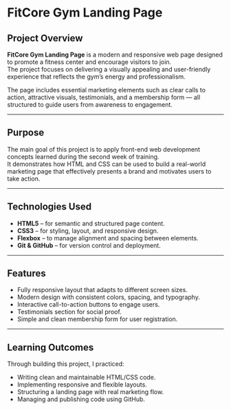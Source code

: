 # FitCore Gym Landing Page

## Project Overview
**FitCore Gym Landing Page** is a modern and responsive web page designed to promote a fitness center and encourage visitors to join.  
The project focuses on delivering a visually appealing and user-friendly experience that reflects the gym’s energy and professionalism.  

The page includes essential marketing elements such as clear calls to action, attractive visuals, testimonials, and a membership form — all structured to guide users from awareness to engagement.

---

## Purpose
The main goal of this project is to apply front-end web development concepts learned during the second week of training.  
It demonstrates how HTML and CSS can be used to build a real-world marketing page that effectively presents a brand and motivates users to take action.

---

## Technologies Used
- **HTML5** – for semantic and structured page content.  
- **CSS3** – for styling, layout, and responsive design.  
- **Flexbox** – to manage alignment and spacing between elements.  
- **Git & GitHub** – for version control and deployment.

---

## Features
- Fully responsive layout that adapts to different screen sizes.  
- Modern design with consistent colors, spacing, and typography.  
- Interactive call-to-action buttons to engage users.  
- Testimonials section for social proof.  
- Simple and clean membership form for user registration.

---

## Learning Outcomes
Through building this project, I practiced:
- Writing clean and maintainable HTML/CSS code.  
- Implementing responsive and flexible layouts.  
- Structuring a landing page with real marketing flow.  
- Managing and publishing code using GitHub.
